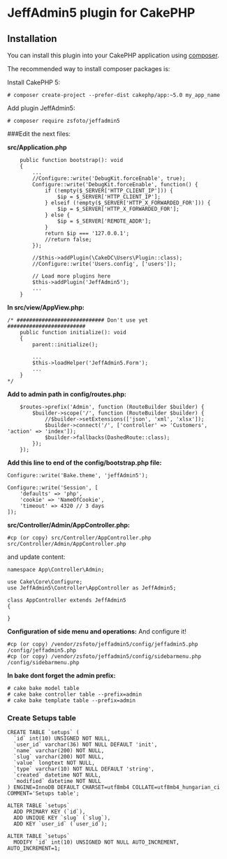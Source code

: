 # JeffAdmin5 plugin for CakePHP

## Installation

You can install this plugin into your CakePHP application using [composer](https://getcomposer.org).

The recommended way to install composer packages is:


Install CakePHP 5:
```
# composer create-project --prefer-dist cakephp/app:~5.0 my_app_name
```

Add plugin JeffAdmin5:

```
# composer require zsfoto/jeffadmin5
```

###Edit the next files:

**src/Application.php**
```
    public function bootstrap(): void
    {
		...
		//Configure::write('DebugKit.forceEnable', true);
		Configure::write('DebugKit.forceEnable', function() {
			if (!empty($_SERVER['HTTP_CLIENT_IP'])) {
				$ip = $_SERVER['HTTP_CLIENT_IP'];
			} elseif (!empty($_SERVER['HTTP_X_FORWARDED_FOR'])) {
				$ip = $_SERVER['HTTP_X_FORWARDED_FOR'];
			} else {
				$ip = $_SERVER['REMOTE_ADDR'];
			}
			return $ip === '127.0.0.1';
			//return false;
		});

        //$this->addPlugin(\CakeDC\Users\Plugin::class);
        //Configure::write('Users.config', ['users']);

		// Load more plugins here
		$this->addPlugin('JeffAdmin5');
        ...
    }
```

**In src/view/AppView.php:**
```
/* ############################ Don't use yet #########################
    public function initialize(): void
    {
        parent::initialize();

        ...
        $this->loadHelper('JeffAdmin5.Form');
		...
    }
*/
```


**Add to admin path in config/routes.php:**

```
    $routes->prefix('Admin', function (RouteBuilder $builder) {
        $builder->scope('/', function (RouteBuilder $builder) {
            //$builder->setExtensions(['json', 'xml', 'xlsx']);
            $builder->connect('/', ['controller' => 'Customers', 'action' => 'index']);
            $builder->fallbacks(DashedRoute::class);
        });
    });
```

**Add this line to end of the config/bootstrap.php file:**
```
Configure::write('Bake.theme', 'jeffAdmin5');

Configure::write('Session', [
    'defaults' => 'php',
    'cookie' => 'NameOfCookie',
    'timeout' => 4320 // 3 days
]);
```


**src/Controller/Admin/AppController.php:**
```
#cp (or copy) src/Controller/AppController.php src/Controller/Admin/AppController.php
```
and update content:
```
namespace App\Controller\Admin;

use Cake\Core\Configure;
use JeffAdmin5\Controller\AppController as JeffAdmin5;

class AppController extends JeffAdmin5
{

}
```

**Configuration of side menu and operations:**
And configure it!
```
#cp (or copy) /vendor/zsfoto/jeffadmin5/config/jeffadmin5.php /config/jeffadmin5.php
#cp (or copy) /vendor/zsfoto/jeffadmin5/config/sidebarmenu.php /config/sidebarmenu.php
```


**In bake dont forget the admin prefix:**
```
# cake bake model table
# cake bake controller table --prefix=admin
# cake bake template table --prefix=admin
```

### Create Setups table
```
CREATE TABLE `setups` (
  `id` int(10) UNSIGNED NOT NULL,
  `user_id` varchar(36) NOT NULL DEFAULT 'init',
  `name` varchar(200) NOT NULL,
  `slug` varchar(200) NOT NULL,
  `value` longtext NOT NULL,
  `type` varchar(10) NOT NULL DEFAULT 'string',
  `created` datetime NOT NULL,
  `modified` datetime NOT NULL
) ENGINE=InnoDB DEFAULT CHARSET=utf8mb4 COLLATE=utf8mb4_hungarian_ci COMMENT='Setups table';

ALTER TABLE `setups`
  ADD PRIMARY KEY (`id`),
  ADD UNIQUE KEY `slug` (`slug`),
  ADD KEY `user_id` (`user_id`);

ALTER TABLE `setups`
  MODIFY `id` int(10) UNSIGNED NOT NULL AUTO_INCREMENT, AUTO_INCREMENT=1;
```

